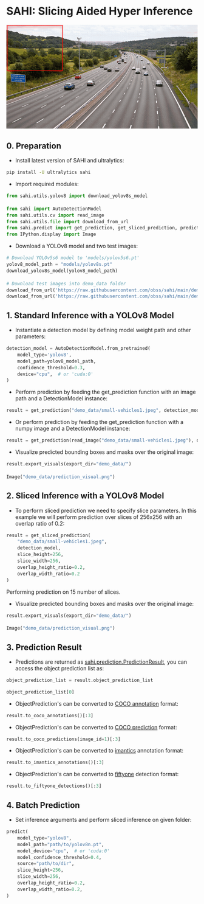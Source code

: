 # SAHI: Slicing Aided Hyper Inference

![teaser](https://raw.githubusercontent.com/obss/sahi/main/resources/sliced_inference.gif)

## 0. Preparation

- Install latest version of SAHI and ultralytics:

```bash
pip install -U ultralytics sahi
```

- Import required modules:

```python
from sahi.utils.yolov8 import download_yolov8s_model

from sahi import AutoDetectionModel
from sahi.utils.cv import read_image
from sahi.utils.file import download_from_url
from sahi.predict import get_prediction, get_sliced_prediction, predict
from IPython.display import Image
```

- Download a YOLOv8 model and two test images:

```python
# Download YOLOv5s6 model to 'models/yolov5s6.pt'
yolov8_model_path = "models/yolov8s.pt"
download_yolov8s_model(yolov8_model_path)

# Download test images into demo_data folder
download_from_url('https://raw.githubusercontent.com/obss/sahi/main/demo/demo_data/small-vehicles1.jpeg', 'demo_data/small-vehicles1.jpeg')
download_from_url('https://raw.githubusercontent.com/obss/sahi/main/demo/demo_data/terrain2.png', 'demo_data/terrain2.png')
```

## 1. Standard Inference with a YOLOv8 Model

- Instantiate a detection model by defining model weight path and other parameters:

```python
detection_model = AutoDetectionModel.from_pretrained(
    model_type='yolov8',
    model_path=yolov8_model_path,
    confidence_threshold=0.3,
    device="cpu",  # or 'cuda:0'
)
```

- Perform prediction by feeding the get_prediction function with an image path and a DetectionModel instance:

```python
result = get_prediction("demo_data/small-vehicles1.jpeg", detection_model)
```

- Or perform prediction by feeding the get_prediction function with a numpy image and a DetectionModel instance:

```python
result = get_prediction(read_image("demo_data/small-vehicles1.jpeg"), detection_model)
```

- Visualize predicted bounding boxes and masks over the original image:

```python
result.export_visuals(export_dir="demo_data/")

Image("demo_data/prediction_visual.png")
```

## 2. Sliced Inference with a YOLOv8 Model

- To perform sliced prediction we need to specify slice parameters. In this example we will perform prediction over slices of 256x256 with an overlap ratio of 0.2:

```python
result = get_sliced_prediction(
    "demo_data/small-vehicles1.jpeg",
    detection_model,
    slice_height=256,
    slice_width=256,
    overlap_height_ratio=0.2,
    overlap_width_ratio=0.2
)
```

Performing prediction on 15 number of slices.

- Visualize predicted bounding boxes and masks over the original image:

```python
result.export_visuals(export_dir="demo_data/")

Image("demo_data/prediction_visual.png")
```

## 3. Prediction Result

- Predictions are returned as [sahi.prediction.PredictionResult](https://github.com/obss/sahi/blob/b115f08f0c0aeeb151adf24e47c222d3483cc931/demo/sahi/prediction.py), you can access the object prediction list as:

```python
object_prediction_list = result.object_prediction_list
```

```python
object_prediction_list[0]
```

- ObjectPrediction's can be converted to [COCO annotation](https://cocodataset.org/#format-data) format:

```python
result.to_coco_annotations()[:3]
```

- ObjectPrediction's can be converted to [COCO prediction](https://github.com/i008/COCO-dataset-explorer) format:

```python
result.to_coco_predictions(image_id=1)[:3]
```

- ObjectPrediction's can be converted to [imantics](https://github.com/jsbroks/imantics) annotation format:

```python
result.to_imantics_annotations()[:3]
```

- ObjectPrediction's can be converted to [fiftyone](https://github.com/voxel51/fiftyone) detection format:

```python
result.to_fiftyone_detections()[:3]
```

## 4. Batch Prediction

- Set inference arguments and perform sliced inference on given folder:

```python
predict(
    model_type="yolov8",
    model_path="path/to/yolov8n.pt",
    model_device="cpu",  # or 'cuda:0'
    model_confidence_threshold=0.4,
    source="path/to/dir",
    slice_height=256,
    slice_width=256,
    overlap_height_ratio=0.2,
    overlap_width_ratio=0.2,
)
```
